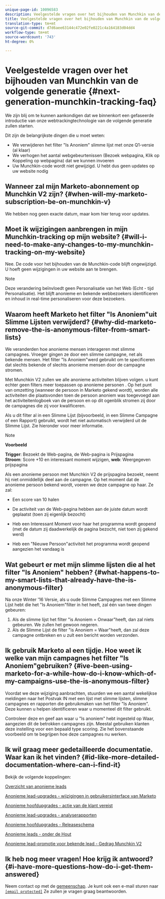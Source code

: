 ```yaml
---
unique-page-id: 10096583
description: Veelgestelde vragen over het bijhouden van Munchkin van de volgende generatie - Marketo Docs - Productdocumentatie
title: Veelgestelde vragen over het bijhouden van Munchkin van de volgende generatie
translation-type: tm+mt
source-git-commit: d7d6aee63144c472e02fe0221c4a164183d04dd4
workflow-type: tm+mt
source-wordcount: '743'
ht-degree: 0%

---
```



# Veelgestelde vragen over het bijhouden van Munchkin van de volgende generatie {#next-generation-munchkin-tracking-faq}

We zijn blij om te kunnen aankondigen dat we binnenkort een gefaseerde introductie van onze webtrackingtechnologie van de volgende generatie zullen starten.

Dit zijn de belangrijkste dingen die u moet weten:

* We verwijderen het filter &quot;Is Anoniem&quot; slimme lijst met onze Q1-versie (al klaar)
* We verhogen het aantal webgebeurtenissen (Bezoek webpagina, Klik op Koppeling op webpagina) dat we kunnen invoeren
* Uw Munchkin-code wordt niet gewijzigd. U hebt dus geen updates op uw website nodig

## Wanneer zal mijn Marketo-abonnement op Munchkin V2 zijn? {#when-will-my-marketo-subscription-be-on-munchkin-v}

We hebben nog geen exacte datum, maar kom hier terug voor updates.

## Moet ik wijzigingen aanbrengen in mijn Munchkin-tracking op mijn website? {#will-i-need-to-make-any-changes-to-my-munchkin-tracking-on-my-website}

Nee. De code voor het bijhouden van de Munchkin-code blijft ongewijzigd. U hoeft geen wijzigingen in uw website aan te brengen.

>[!NOTE]
>
>Deze verandering beïnvloedt geen Personalisatie van het Web (Echt - tijd Personalisatie). Het blijft anonieme en bekende webbezoekers identificeren en inhoud in real-time personaliseren voor deze bezoekers.

## Waarom heeft Marketo het filter &quot;Is Anoniem&quot;uit Slimme Lijsten verwijderd? {#why-did-marketo-remove-the-is-anonymous-filter-from-smart-lists}

We veranderden hoe anonieme mensen interageren met slimme campagnes. Vroeger gingen ze door een slimme campagne, net als bekende mensen. Het filter &quot;Is Anoniem&quot;werd gebruikt om te specificeren dat slechts bekende of slechts anonieme mensen door de campagne stromen.

Met Munchkin V2 zullen we alle anonieme activiteiten blijven volgen. u kunt echter geen filters meer toepassen op anonieme personen . Op het punt van omzetting (wanneer de persoon in Marketo gekend wordt), worden alle activiteiten die plaatsvonden toen de persoon anoniem was toegevoegd aan het activiteitenlogboek van de persoon en op dit ogenblik stromen zij door de campagnes die zij voor kwalificeren.

Als u dit filter al in een Slimme Lijst (bijvoorbeeld, in een Slimme Campagne of een Rapport) gebruikt, wordt het niet automatisch verwijderd uit de Slimme Lijst. Zie hieronder voor meer informatie.

>[!NOTE]
>
>**Voorbeeld**
>
>**Trigger**: Bezoekt de Web-pagina, de Web-pagina is Prijspagina\
>**Stroom**: Score +10 en interessant moment wijzigen, **web**: Weergegeven prijspagina
>
>Als een anonieme persoon met Munchkin V2 de prijspagina bezoekt, neemt hij niet onmiddellijk deel aan de campagne. Op het moment dat de anonieme persoon bekend wordt, voeren we deze campagne op haar. Ze zal:
>
>* Een score van 10 halen
   >
   >
* De activiteit van de Web-pagina hebben aan de juiste datum wordt geplaatst (toen zij eigenlijk bezocht)
   >
   >
* Heb een Interessant Moment voor haar het programma wordt geopend (met de datum zij daadwerkelijk de pagina bezocht, niet toen zij gekend werd)
   >
   >
* Heb een &quot;Nieuwe Persoon&quot;activiteit het programma wordt geopend aangezien het vandaag is

>



## Wat gebeurt er met mijn slimme lijsten die al het filter &quot;Is Anoniem&quot; hebben? {#what-happens-to-my-smart-lists-that-already-have-the-is-anonymous-filter}

Na onze Winter &#39;16 Versie, als u oude Slimme Campagnes met een Slimme Lijst hebt die het &quot;Is Anoniem&quot;filter in het heeft, zal één van twee dingen gebeuren:

1. Als de slimme lijst het filter &quot;is Anoniem = Onwaar&quot;heeft, dan zal niets gebeuren. We zullen het gewoon negeren.
1. Als de Slimme Lijst de filter &quot;is Anoniem = Waar&quot;heeft, dan zal deze campagne ontbreken en u zult een bericht worden verzonden.

## Ik gebruik Marketo al een tijdje. Hoe weet ik welke van mijn campagnes het filter &quot;Is Anoniem&quot;gebruiken? {#ive-been-using-marketo-for-a-while-how-do-i-know-which-of-my-campaigns-use-the-is-anonymous-filter}

Voordat we deze wijziging aanbrachten, stuurden we een aantal wekelijkse meldingen naar het Postvak IN met een lijst met slimme lijsten, slimme campagnes en rapporten die gebruikmaken van het filter &quot;Is Anoniem&quot;. Deze kunnen u helpen identificeren waar u momenteel dit filter gebruikt.

Controleer deze en geef aan waar u &quot;Is anoniem&quot; hebt ingesteld op Waar, aangezien dit de betrokken campagnes zijn. Meestal gebruiken klanten deze instelling voor een bepaald type scoring. Zie het bovenstaande voorbeeld om te begrijpen hoe deze campagnes nu werken.

## Ik wil graag meer gedetailleerde documentatie. Waar kan ik het vinden? {#id-like-more-detailed-documentation-where-can-i-find-it}

Bekijk de volgende koppelingen:

[Overzicht van anonieme leads](https://nation.marketo.com/docs/DOC-2937)

[Anonieme lead-upgrades - wijzigingen in gebruikersinterface van Marketo](https://nation.marketo.com/docs/DOC-2938)

[Anonieme hoofdupgrades - actie van de klant vereist](https://nation.marketo.com/docs/DOC-2939)

[Anonieme lead-upgrades - analyserapporten](https://nation.marketo.com/docs/DOC-2940)

[Anonieme hoofdupgrades - Releaseschema](https://nation.marketo.com/docs/DOC-2961)

[Anonieme leads - onder de Hout](https://nation.marketo.com/docs/DOC-2962)

[Anonieme lead-promotie voor bekende lead - Gedrag Munchkin V2](https://nation.marketo.com/docs/DOC-2963)

## Ik heb nog meer vragen! Hoe krijg ik antwoord? {#i-have-more-questions-how-do-i-get-them-answered}

Neem contact op met de [gemeenschap](https://nation.marketo.com/welcome). Je kunt ook een e-mail sturen naar [`[email protected]`](http://docs.marketo.com/cdn-cgi/l/email-protection#4c3f393c3c233e380c212d3e27293823622f232162) Ze zullen je vragen graag beantwoorden.
